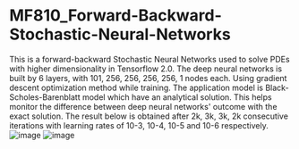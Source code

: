 # MF810_Forward-Backward-Stochastic-Neural-Networks
This is a forward-backward Stochastic Neural Networks used to solve PDEs with higher dimensionality in Tensorflow 2.0.
The deep neural networks is built by 6 layers, with 101, 256, 256, 256, 256, 1 nodes each. Using gradient descent optimization method while training.
The application model is Black-Scholes-Barenblatt model which have an analytical solution. This helps monitor the difference between deep neural networks' outcome with the exact solution. 
The result below is obtained after 2k, 3k, 3k, 2k consecutive iterations with learning rates of 10-3, 10-4, 10-5 and 10-6 respectively.
![image](https://user-images.githubusercontent.com/71861810/114291681-568f5b80-9a57-11eb-8675-3a24738455fd.png)
![image](https://user-images.githubusercontent.com/71861810/114291851-a4589380-9a58-11eb-83cb-9ba8ad25dd34.png)


